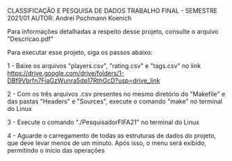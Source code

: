 CLASSIFICAÇÃO E PESQUISA DE DADOS 
TRABALHO FINAL - SEMESTRE 2021/01
AUTOR: Andrei Pochmann Koenich

Para informações detalhadas a respeito desse projeto, consulte o arquivo "Descricao.pdf"

Para executar esse projeto, siga os passos abaixo:

1 - Baixe os arquivos "players.csv", "rating.csv" e "tags.csv" no link https://drive.google.com/drive/folders/1-DBf9Vbrfn7FiaGzWunra5dp17RthGcD?usp=drive_link

2 - Com os três arquivos .csv presentes no mesmo diretório do "Makefile" e das pastas "Headers" e "Sources", execute o comando "make" no terminal do Linux

3 - Execute o comando "./PesquisadorFIFA21" no terminal do Linux

4 - Aguarde o carregamento de todas as estruturas de dados do projeto, que deve levar menos de um minuto. Após isso, o menu será exibido, permitindo o início das operações
